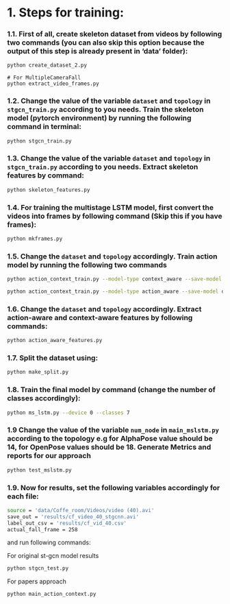# 1. Steps for training:

### 1.1. First of all, create skeleton dataset from videos by following two commands (you can also skip this option because the output of this step is already present in ‘data’ folder):

```bash
python create_dataset_2.py
```

```shell
# For MultipleCameraFall
python extract_video_frames.py
```

### 1.2. Change the value of the variable `dataset` and `topology` in `stgcn_train.py` according to you needs. Train the skeleton model (pytorch environment) by running the following command in terminal:
```bash
python stgcn_train.py
```
### 1.3. Change the value of the variable `dataset` and `topology` in `stgcn_train.py` according to you needs. Extract skeleton features by command:
```bash
python skeleton_features.py
```

### 1.4. For training the multistage LSTM model, first convert the videos into frames by following command (Skip this if you have frames):
```bash
python mkframes.py
```

### 1.5. Change the `dataset` and `topology` accordingly. Train action model by running the following two commands 
```bash
python action_context_train.py --model-type context_aware --save-model data/model_weights/context_best.h5 --device 0

python action_context_train.py --model-type action_aware --save-model data/model_weights/action_best.h5 --device 1
```

### 1.6. Change the `dataset` and `topology` accordingly. Extract action-aware and context-aware features by following commands:
```bash
python action_aware_features.py
```
[//]: # (python context_aware_features.py)


### 1.7. Split the dataset using:
```bash
python make_split.py
```


### 1.8. Train the final model by command (change the number of classes accordingly):
```bash
python ms_lstm.py --device 0 --classes 7
```

### 1.9 Change the value of the variable `num_node` in `main_mslstm.py` according to the topology e.g for AlphaPose value should be 14, for OpenPose values should be 18. Generate Metrics and reports for our approach
```bash
python test_mslstm.py
``` 

### 1.9. Now for results, set the following variables accordingly for each file:
```bash
source = 'data/Coffe_room/Videos/video (40).avi'
save_out = 'results/cf_video_40_stgcnn.avi'
label_out_csv = 'results/cf_vid_40.csv'
actual_fall_frame = 258
```
and run following commands:

For original st-gcn model results
```bash
python stgcn_test.py
``` 
For papers approach
```bash
python main_action_context.py
``` 
